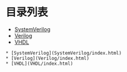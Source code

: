 
# 目录列表
* [SystemVerilog](SystemVerilog/index.html)
* [Verilog](Verilog/index.html)
* [VHDL](VHDL/index.html)


```mind:height=300,title=内容概要,color
* [SystemVerilog](SystemVerilog/index.html)
* [Verilog](Verilog/index.html)
* [VHDL](VHDL/index.html)
```
